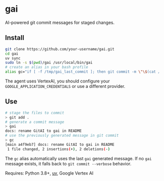 # gai

AI-powered git commit messages for staged changes.

## Install

```bash
git clone https://github.com/your-username/gai.git
cd gai
uv sync
sudo ln -s $(pwd)/gai /usr/local/bin/gai
# create an alias in your bash profile
alias gc="if [ -f /tmp/gai_last_commit ]; then git commit -m \"\$(cat /tmp/gai_last_commit)\"; else git commit --verbose; fi"
```

The agent uses VertexAI, you should configure your `GOOGLE_APPLICATION_CREDENTIALS` or use a different provider.

## Use

```bash
# stage the files to commit
> git add .
# generate a commit message
> gai
docs: rename GitAI to gai in README
# use the previously generated message in git commit
> gc
[main a4f9eb7] docs: rename GitAI to gai in README
 1 file changed, 2 insertions(+), 2 deletions(-)
```

The `gc` alias automatically uses the last `gai` generated message. If no `gai` message exists, it falls back to `git commit --verbose` behavior.

Requires: Python 3.8+, [uv](https://docs.astral.sh/uv/), Google Vertex AI